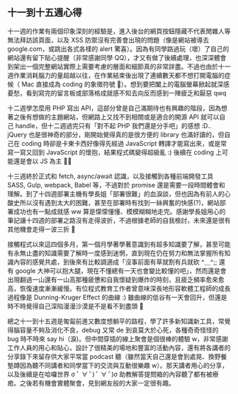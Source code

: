 ## 十一到十五週心得

十一週的作業有兩個印象深刻的經驗是，進入後台的網頁按鈕隱藏不代表閒雜人等無法拜訪該頁面，以及 XSS 防禦沒有完善會出現的問題（像是網站被導去 google.com，或跳出各式各樣的 alert 驚喜）。因為有同學路過玩（壞）了自己的網站還有留下貼心提醒（非常感謝同學 QQ），才又有做了後續處理，也深深體會到架出一個完整網站實際上需要考慮的層面和細節真的非常詳盡。不過也由於十一週作業消耗腦力的量超越以往，在作業結束後出現了連續數天都不想打開電腦的症候（ Mac 直接成為 coding 的象徵符號 🥲）。想到要把闔上的電腦螢幕掀起就深感憂愁，看到寫完的留言板或部落格成就感不知去向反而感到一陣疲乏和厭惡 qwq

十二週學怎麼用 PHP 寫出 API，這部分曾是自己滿期待也有興趣的階段，因為想著之後有想做的主題網站，但網路上又找不到相關或是適合的開源 API 就可以自己 handle，但十二週過完只有「對不起 PHP 我們還是分手吧」的感想 :D.. jQuery 也是很神奇的部分，剛開始覺得真的是很方便的 library 也滿好讀的，但自己在 coding 時卻是卡東卡西好像得先經過 JavaScript 轉譯才能寫出來，或是常寫一寫又回到 JavaScript 的懷抱，結果程式碼變得超級亂 :) 後續在 coding 上可能還是會以 JS 為主 🥲🥲

十三週終於正式和 fetch, async/await 認識，以及接觸到各種前端開發工具 SASS, Gulp, webpack, Babel 等，不過對於 promise 還是需要一段時間體會和理解。到了十四週部署主機有學長姐「部署很難」的血淚談，但也因為有前人的心酸史所以沒有遇到太大的困難，甚至在部署時有找到一絲興奮的快感(?)，網站部署成功也有一點成就感 ww 算是懞懞懂懂、模模糊糊地走完。感謝學長姐用心的筆記讓十四週的部署之路沒有走得波折，不過根據老師的自我檢討，未來還是很有其他機會走得一波三折 🥲

接觸程式以來這四個多月，第一個月學著學著意識到有超多知識要了解，甚至可能有永無止盡的知識需要了解時一度感到迷惘，直到現在仍在努力和無法掌握所有知識內容的感覺共處，到後來有比較調適成「沒事前面有草就割有兵就砍 ^＿^;; 還有 google 大神可以抱大腿，現在不懂總有一天也會變比較懂的吧」，然而還是會出現翻過一山還有一山高那種疲憊和自我懷疑到爆炸的時刻，且疲乏頻率愈來愈高，恢復速度漸漸緩慢。有位程式教育工作者曾意味深長地形容軟體工程師的成長過程像是 Dunning-Kruger Effect 的曲線 :) 雖曲線的低谷有一天會回升，但還是時不時覺得自己深陷漫漫沙漠是不是看不到盡頭 🥲

總之十一到十五週是匍匐前進又數度想躺平的路程，學了許多新知識新工具，常覺得腦容量不夠及消化不良，debug 又常 de 到哀莫大於心死，各種奇奇怪怪的 bug 時不時來 say hi（淚)。但中間穿插的線上聚會是個很棒的體驗 w，非常感謝工作人員的用心和貼心，設計了很精美的場地和豐富的活動內容，還有將各講者的分享錄下來留存供大家平常當 podcast 聽（雖然當天自己還是會到處晃、換野餐墊蹲因為聽不同講者和同學當下的交流與互動很樂趣 w）。那天講者用心的分享，以及後續是在哈囉世界 σ ﾟ ∀ ﾟ) ﾟ ∀ ﾟ)σ 助教解答提問箱的內容聽了都有被療癒。之後若有機會實體聚會，見到網友般的大家一定很有趣。
